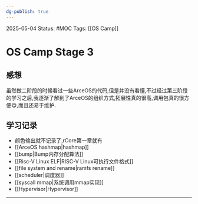 ```yaml
---
dg-publish: true
---
```

2025-05-04
Status: #MOC
Tags: [[OS Camp]]

# OS Camp Stage 3
## 感想

虽然做二阶段的时候看过一些ArceOS的代码,但是并没有看懂,不过经过第三阶段的学习之后,我逐渐了解到了ArceOS的组织方式,拓展性真的很高,调用包真的很方便😋,而且还易于维护.

## 学习记录

- 颜色输出就不记录了,rCore第一章就有
- [[ArceOS hashmap|hashmap]]
- [[bump|Bump内存分配算法]]
- [[Risc-V Linux ELF|RISC-V Linux可执行文件格式]]
- [[file system and rename|ramfs rename]]
- [[scheduler|调度器]]
- [[syscall mmap|系统调用mmap实现]]
- [[Hypervisor|Hypervisor]]



___